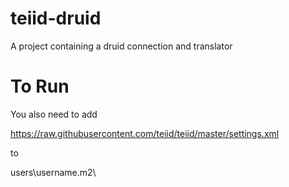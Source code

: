 teiid-druid
===========

A project containing a druid connection and translator


To Run
========
You also need to add

https://raw.githubusercontent.com/teiid/teiid/master/settings.xml

to

users\username\.m2\
